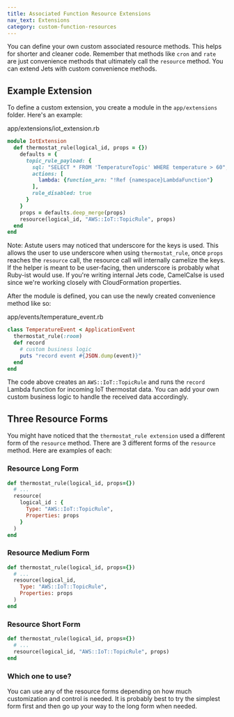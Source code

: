 ```yaml
---
title: Associated Function Resource Extensions
nav_text: Extensions
category: custom-function-resources
---
```


You can define your own custom associated resource methods. This helps for shorter and cleaner code. Remember that methods like `cron` and `rate` are just convenience methods that ultimately call the `resource` method. You can extend Jets with custom convenience methods.

## Example Extension

To define a custom extension, you create a module in the `app/extensions` folder.  Here's an example:

app/extensions/iot_extension.rb

```ruby
module IotExtension
  def thermostat_rule(logical_id, props = {})
    defaults = {
      topic_rule_payload: {
        sql: "SELECT * FROM 'TemperatureTopic' WHERE temperature > 60",
        actions: [
          lambda: {function_arn: "!Ref {namespace}LambdaFunction"}
        ],
        rule_disabled: true
      }
    }
    props = defaults.deep_merge(props)
    resource(logical_id, "AWS::IoT::TopicRule", props)
  end
end
```

Note: Astute users may noticed that underscore for the keys is used. This allows the user to use underscore when using `thermostat_rule`, once `props` reaches the `resource` call, the resource call will internally camelize the keys. If the helper is meant to be user-facing, then underscore is probably what Ruby-ist would use. If you're writing internal Jets code, CamelCalse is used since we're working closely with CloudFormation properties.

After the module is defined, you can use the newly created convenience method like so:

app/events/temperature_event.rb

```ruby
class TemperatureEvent < ApplicationEvent
  thermostat_rule(:room)
  def record
    # custom business logic
    puts "record event #{JSON.dump(event)}"
  end
end
```

The code above creates an `AWS::IoT::TopicRule` and runs the `record` Lambda function for incoming IoT thermostat data.  You can add your own custom business logic to handle the received data accordingly.

## Three Resource Forms

You might have noticed that the `thermostat_rule extension` used a different form of the `resource` method. There are 3 different forms of the `resource` method. Here are examples of each:

### Resource Long Form

```ruby
def thermostat_rule(logical_id, props={})
  # ...
  resource(
    logical_id : {
      Type: "AWS::IoT::TopicRule",
      Properties: props
    }
  )
end
```

### Resource Medium Form

```ruby
def thermostat_rule(logical_id, props={})
  # ...
  resource(logical_id,
    Type: "AWS::IoT::TopicRule",
    Properties: props
  )
end
```

### Resource Short Form

```ruby
def thermostat_rule(logical_id, props={})
  # ...
  resource(logical_id, "AWS::IoT::TopicRule", props)
end
```

### Which one to use?

You can use any of the resource forms depending on how much customization and control is needed.  It is probably best to try the simplest form first and then go up your way to the long form when needed.

